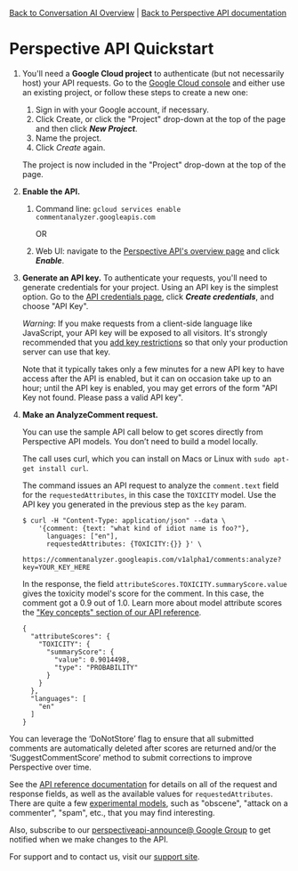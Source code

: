 [Back to Conversation AI Overview](https://conversationai.github.io/) | [Back to Perspective API documentation](https://github.com/conversationai/perspectiveapi/blob/master/README.md)

# Perspective API Quickstart

1. You'll need a **Google Cloud project** to authenticate (but not necessarily host) your API requests. Go to the [Google Cloud console](https://console.developers.google.com/) and either use an existing project, or follow these steps to create a new one:

    1. Sign in with your Google account, if necessary.
    1. Click Create, or click the "Project" drop-down at the top of the page and then click **_New Project_**.
    1. Name the project.
    1. Click _Create_ again.
    
   The project is now included in the "Project" drop-down at the top of the page.

1. **Enable the API.** 
    1. Command line:
       `gcloud services enable commentanalyzer.googleapis.com`
       
       OR
       
    1. Web UI: navigate to the [Perspective API's overview page](https://console.developers.google.com/apis/api/commentanalyzer.googleapis.com/overview) and click **_Enable_**.
      
1. **Generate an API key.** To authenticate your requests, you'll need to generate credentials for your project. Using an API key is the simplest option. Go to the [API credentials page](https://console.developers.google.com/apis/credentials), click **_Create credentials_**, and choose "API Key".

    *Warning*: If you make requests from a client-side language like JavaScript, your API key will be exposed to all visitors. It's strongly recommended that you [add key restrictions](https://cloud.google.com/docs/authentication/api-keys#api_key_restrictions) so that only your production server can use that key.
    
    Note that it typically takes only a few minutes for a new API key to have access after the API is enabled, but it can on occasion take up to an hour; until the API key is enabled, you may get errors of the form "API Key not found. Please pass a valid API key".

1. **Make an AnalyzeComment request.**
   
   You can use the sample API call below to get scores directly from Perspective API models. You don’t need to build a model locally. 
   
   The call uses curl, which you can install on Macs or Linux with `sudo apt-get install curl`.
    
   The command issues an API request to analyze the `comment.text` field for the `requestedAttributes`, in this case the `TOXICITY` model. Use the API key you generated in the previous step as the `key` param.

    ```shell
    $ curl -H "Content-Type: application/json" --data \
        '{comment: {text: "what kind of idiot name is foo?"},
          languages: ["en"],
          requestedAttributes: {TOXICITY:{}} }' \
        https://commentanalyzer.googleapis.com/v1alpha1/comments:analyze?key=YOUR_KEY_HERE
    ```
        
    In the response, the field `attributeScores.TOXICITY.summaryScore.value` gives the toxicity model's score for the comment. In this case, the comment got a 0.9 out of 1.0. Learn more about model attribute scores the ["Key concepts" section of our API reference](api_reference.md#key-concepts).

    ```shell
    {
      "attributeScores": {
        "TOXICITY": {
          "summaryScore": {
            "value": 0.9014498,
            "type": "PROBABILITY"
          }
        }
      },
      "languages": [
        "en"
      ]
    }
    ```
    
You can leverage the ‘DoNotStore’ flag to ensure that all submitted comments are automatically deleted after scores are returned and/or the ‘SuggestCommentScore’ method to submit corrections to improve Perspective over time. 

See the [API reference documentation](api_reference.md) for details on all of
the request and response fields, as well as the available values for
`requestedAttributes`. There are quite a few [experimental models](https://github.com/conversationai/perspectiveapi/blob/master/api_reference.md#models), such as "obscene", "attack on a commenter", "spam", etc., that you may find interesting.

Also, subscribe to our [perspectiveapi-announce@ Google Group](https://groups.google.com/forum/#!forum/perspective-announce/join) to get notified when we make changes to the API.

For support and to contact us, visit our [support site](https://support.perspectiveapi.com). 
